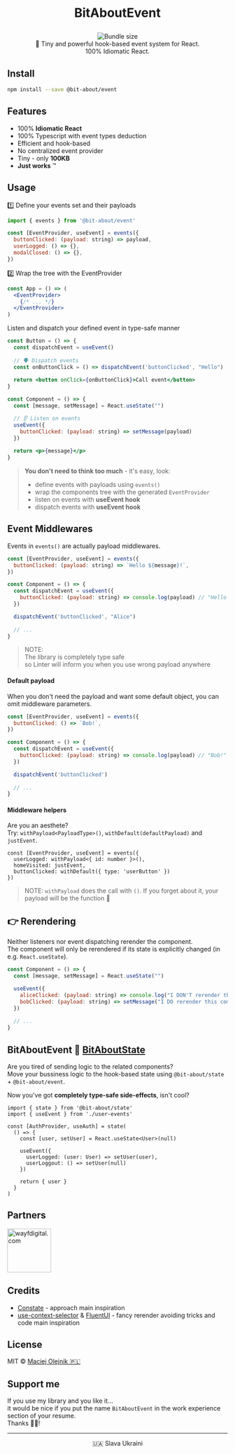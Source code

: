 # <p align="center">BitAboutEvent</p>
<p align="center">
<a href="https://www.npmjs.com/package/@bit-about/state"><img alt="" src="https://img.shields.io/npm/v/@bit-about/state.svg" /></a>
<img alt="Bundle size" src="https://img.shields.io/bundlephobia/min/@bit-about/state?label=size" />
<a href="https://codecov.io/gh/bit-about/state"><img alt="" src="https://codecov.io/gh/bit-about/state/branch/main/graph/badge.svg?token=BuGi92VqnL" /></a>
<br />
💫 Tiny and powerful hook-based event system for React.<br />
100% Idiomatic React.<br />
</p>

## Install

```bash
npm install --save @bit-about/event
```

## Features

- 100% **Idiomatic React**
- 100% Typescript with event types deduction
- Efficient and hook-based
- No centralized event provider
- Tiny - only **100KB**
- **Just works** ™

## Usage

1️⃣ Define your events set and their payloads
```jsx
import { events } from '@bit-about/event'

const [EventProvider, useEvent] = events({
  buttonClicked: (payload: string) => payload,
  userLogged: () => {},
  modalClosed: () => {},
})
```

2️⃣ Wrap the tree with the EventProvider
```jsx
const App = () => (
  <EventProvider>
    {/* ... */}
  </EventProvider>
)
```

Listen and dispatch your defined event in type-safe manner

```jsx
const Button = () => {
  const dispatchEvent = useEvent()
  
  // 🗣️ Dispatch events
  const onButtonClick = () => dispatchEvent('buttonClicked', "Hello")
  
  return <button onClick={onButtonClick}>Call event</button>
}
```
```jsx
const Component = () => {
  const [message, setMessage] = React.useState("")

  // 👂 Listen on events
  useEvent({
    buttonClicked: (payload: string) => setMessage(payload)
  })
  
  return <p>{message}</p>
}
```

> **You don't need to think too much** - it's easy, look:<br />
> - define events with payloads using `events()`<br />
> - wrap the components tree with the generated `EventProvider`<br />
> - listen on events with **useEvent hook**
> - dispatch events with **useEvent hook**

## Event Middlewares
Events in `events()` are actually payload middlewares.

```jsx
const [EventProvider, useEvent] = events({
  buttonClicked: (payload: string) => `Hello ${message}!`,
})

const Component = () => {
  const dispatchEvent = useEvent({
    buttonClicked: (payload: string) => console.log(payload) // "Hello Alice!"
  })

  dispatchEvent('buttonClicked', "Alice")
  
  // ...
}
```

> NOTE: <br />
> The library is completely type safe <br/>
> so Linter will inform you when you use wrong payload anywhere

#### Default payload
When you don't need the payload and want some default object, you can omit middleware parameters.
```jsx
const [EventProvider, useEvent] = events({
  buttonClicked: () => `Bob!`,
})

const Component = () => {
  const dispatchEvent = useEvent({
    buttonClicked: (payload: string) => console.log(payload) // "Bob!"
  })

  dispatchEvent('buttonClicked')
  
  // ...
}
```

#### Middleware helpers
Are you an aesthete? <br />
Try: `withPayload<PayloadType>()`, `withDefault(defaultPayload)` and `justEvent`.

```tsx
const [EventProvider, useEvent] = events({
  userLogged: withPayload<{ id: number }>(),
  homeVisited: justEvent,
  buttonClicked: withDefault({ type: 'userButton' })
})
```

> NOTE:
> `withPayload` does the call with `()`. If you forget about it, your payload will be the function 🤡

## 👉 Rerendering
Neither listeners nor event dispatching rerender the component.<br />
The component will only be rerendered if its state is explicitly changed (in e.g. `React.useState`).

```jsx
const Component = () => {
  const [message, setMessage] = React.useState("")

  useEvent({
    aliceClicked: (payload: string) => console.log("I DON'T rerender this component!"),
    bobClicked: (payload: string) => setMessage("I DO rerender this component!")
  })
  
  // ...
}
```



## BitAboutEvent 💛 [BitAboutState](https://github.com/bit-about/state)
Are you tired of sending logic to the related components?<br />
Move your bussiness logic to the hook-based state using `@bit-about/state` + `@bit-about/event`.<br />

Now you've got **completely type-safe side-effects**, isn't cool?

```tsx
import { state } from '@bit-about/state'
import { useEvent } from './user-events'

const [AuthProvider, useAuth] = state(
  () => {
    const [user, setUser] = React.useState<User>(null)
    
    useEvent({
      userLogged: (user: User) => setUser(user),
      userLoggout: () => setUser(null)
    })
    
    return { user }
  }
)
```

## Partners  
<a href="https://www.wayfdigital.com/"><img alt="wayfdigital.com" width="100" height="100" src="https://user-images.githubusercontent.com/1496580/161037415-0503f763-a60b-4d40-af9f-95d1304fa486.png"/></a>

## Credits
- [Constate](https://github.com/diegohaz/constate) - approach main inspiration
- [use-context-selector](https://github.com/dai-shi/use-context-selector) & [FluentUI](https://github.com/microsoft/fluentui) - fancy rerender avoiding tricks and code main inspiration

## License
MIT © [Maciej Olejnik 🇵🇱](https://github.com/Gareneye)

## Support me
If you use my library and you like it...<br />
it would be nice if you put the name `BitAboutEvent` in the work experience section of your resume.<br />
Thanks 🙇🏻! 

---
<p align="center">🇺🇦 Slava Ukraini</p>
